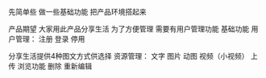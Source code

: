 先简单些 做一些基础功能 把产品环境搭起来

产品期望 大家用此产品分享生活
为了方便管理 需要有用户管理功能
基础功能
用户管理：
注册 登录 停用

分享生活提供4种图文方式供选择
资源管理：
文字 图片 动图 视频（小视频）
上传 浏览功能 删除 重新编辑
